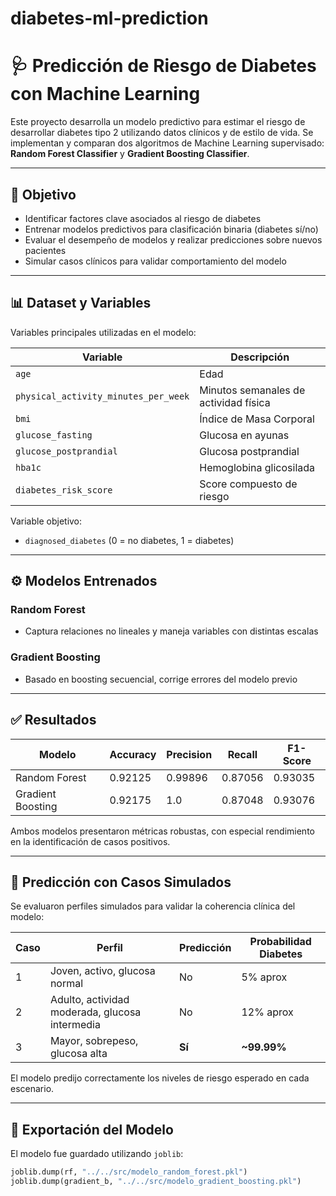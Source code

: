 # diabetes-ml-prediction

# 🩺 Predicción de Riesgo de Diabetes con Machine Learning

Este proyecto desarrolla un modelo predictivo para estimar el riesgo de desarrollar diabetes tipo 2 utilizando datos clínicos y de estilo de vida. Se implementan y comparan dos algoritmos de Machine Learning supervisado: **Random Forest Classifier** y **Gradient Boosting Classifier**.

---

## 🎯 Objetivo

- Identificar factores clave asociados al riesgo de diabetes  
- Entrenar modelos predictivos para clasificación binaria (diabetes sí/no)  
- Evaluar el desempeño de modelos y realizar predicciones sobre nuevos pacientes  
- Simular casos clínicos para validar comportamiento del modelo  

---

## 📊 Dataset y Variables

Variables principales utilizadas en el modelo:

| Variable | Descripción |
|---|---|
| `age` | Edad |
| `physical_activity_minutes_per_week` | Minutos semanales de actividad física |
| `bmi` | Índice de Masa Corporal |
| `glucose_fasting` | Glucosa en ayunas |
| `glucose_postprandial` | Glucosa postprandial |
| `hba1c` | Hemoglobina glicosilada |
| `diabetes_risk_score` | Score compuesto de riesgo |

Variable objetivo:
- `diagnosed_diabetes` (0 = no diabetes, 1 = diabetes)

---

## ⚙️ Modelos Entrenados

### Random Forest
- Captura relaciones no lineales y maneja variables con distintas escalas

### Gradient Boosting
- Basado en boosting secuencial, corrige errores del modelo previo

---

## ✅ Resultados

| Modelo | Accuracy | Precision | Recall | F1-Score |
|---|---|---|---|---|
| Random Forest | 0.92125 | 0.99896 | 0.87056 | 0.93035 |
| Gradient Boosting | 0.92175 | 1.0 | 0.87048 | 0.93076 |

Ambos modelos presentaron métricas robustas, con especial rendimiento en la identificación de casos positivos.

---

## 🧪 Predicción con Casos Simulados

Se evaluaron perfiles simulados para validar la coherencia clínica del modelo:

| Caso | Perfil | Predicción | Probabilidad Diabetes |
|---|---|---|---|
| 1 | Joven, activo, glucosa normal | No | 5% aprox |
| 2 | Adulto, actividad moderada, glucosa intermedia | No | 12% aprox |
| 3 | Mayor, sobrepeso, glucosa alta | **Sí** | **~99.99%** |

El modelo predijo correctamente los niveles de riesgo esperado en cada escenario.

---

## 💾 Exportación del Modelo

El modelo fue guardado utilizando `joblib`:

```python
joblib.dump(rf, "../../src/modelo_random_forest.pkl")
joblib.dump(gradient_b, "../../src/modelo_gradient_boosting.pkl")
